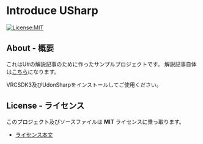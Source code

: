 # Introduce USharp

[![License:MIT](https://img.shields.io/badge/License-MIT-819FF7.svg)](https://choosealicense.com/licenses/mit/)

## About - 概要
これはU#の解説記事のために作ったサンプルプロジェクトです。
解説記事自体は[こちら](https://hatuxes.hatenablog.jp/entry/2020/04/05/013310)になります。

VRCSDK3及びUdonSharpをインストールしてご使用ください。

## License - ライセンス
このプロジェクト及びソースファイルは **MIT** ライセンスに乗っ取ります。

- [ライセンス本文](https://github.com/mtytheone/Introduce-USharp/blob/master/LICENSE.md)
